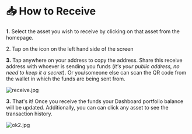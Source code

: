 # 📥 How to Receive

**1.** Select the asset you wish to receive by clicking on that asset from the homepage.

2\. Tap on the <img src="../../../.gitbook/assets/Screen Shot 2022-07-02 at 6.13.33 AM.png" alt="" data-size="line">icon on the left hand side of the screen

**3.** Tap anywhere on your address to copy the address. Share this receive address with whoever is sending you funds (_it's your public address, no need to keep it a secret_). Or you/someone else can scan the QR code from the wallet in which the funds are being sent from.

![receive.jpg](https://shapeshift.zendesk.com/hc/article\_attachments/360014519920/receive.jpg)

**3.** That's it! Once you receive the funds your Dashboard portfolio balance will be updated. Additionally, you can can click any asset to see the transaction history.

![ok2.jpg](https://shapeshift.zendesk.com/hc/article\_attachments/360014519940/ok2.jpg)
